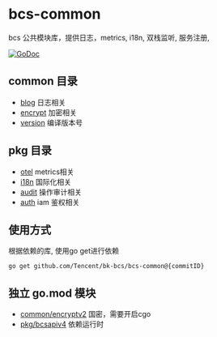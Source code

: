# bcs-common

bcs 公共模块库，提供日志，metrics, i18n, 双栈监听, 服务注册,

<a href="https://pkg.go.dev/github.com/Tencent/bk-bcs/bcs-common/common"><img src="https://pkg.go.dev/badge/github.com/Tencent/bk-bcs/bcs-common" alt="GoDoc"></a>

## common 目录
- [blog](./common/blog/) 日志相关
- [encrypt](./common/encrypt/) 加密相关
- [version](./common/version/) 编译版本号

## pkg 目录
- [otel](./pkg/otel/) metrics相关
- [i18n](./pkg/i18n/) 国际化相关
- [audit](./pkg//audit/) 操作审计相关
- [auth](./pkg/auth/) iam 鉴权相关

## 使用方式
根据依赖的库, 使用go get进行依赖
```
go get github.com/Tencent/bk-bcs/bcs-common@{commitID}
```

## 独立 go.mod 模块
- [common/encryptv2](./common/encryptv2/) 国密，需要开启cgo
- [pkg/bcsapiv4](./pkg/bcsapiv4/) 依赖运行时
